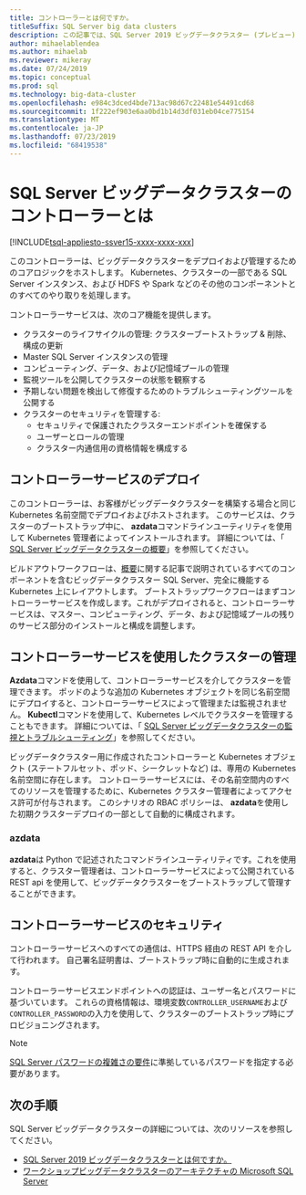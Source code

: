 ```yaml
---
title: コントローラーとは何ですか。
titleSuffix: SQL Server big data clusters
description: この記事では、SQL Server 2019 ビッグデータクラスター (プレビュー) のコントローラーについて説明します。
author: mihaelablendea
ms.author: mihaelab
ms.reviewer: mikeray
ms.date: 07/24/2019
ms.topic: conceptual
ms.prod: sql
ms.technology: big-data-cluster
ms.openlocfilehash: e984c3dced4bde713ac98d67c22481e54491cd68
ms.sourcegitcommit: 1f222ef903e6aa0bd1b14d3df031eb04ce775154
ms.translationtype: MT
ms.contentlocale: ja-JP
ms.lasthandoff: 07/23/2019
ms.locfileid: "68419538"
---
```

# <a name="what-is-the-controller-on-a-sql-server-big-data-cluster"></a>SQL Server ビッグデータクラスターのコントローラーとは

[!INCLUDE[tsql-appliesto-ssver15-xxxx-xxxx-xxx](../includes/tsql-appliesto-ssver15-xxxx-xxxx-xxx.md)]

このコントローラーは、ビッグデータクラスターをデプロイおよび管理するためのコアロジックをホストします。 Kubernetes、クラスターの一部である SQL Server インスタンス、および HDFS や Spark などのその他のコンポーネントとのすべてのやり取りを処理します。

コントローラーサービスは、次のコア機能を提供します。

- クラスターのライフサイクルの管理: クラスターブートストラップ & 削除、構成の更新
- Master SQL Server インスタンスの管理
- コンピューティング、データ、および記憶域プールの管理
- 監視ツールを公開してクラスターの状態を観察する
- 予期しない問題を検出して修復するためのトラブルシューティングツールを公開する
- クラスターのセキュリティを管理する:
  - セキュリティで保護されたクラスターエンドポイントを確保する
  - ユーザーとロールの管理
  - クラスター内通信用の資格情報を構成する

## <a name="deploying-the-controller-service"></a>コントローラーサービスのデプロイ

このコントローラーは、お客様がビッグデータクラスターを構築する場合と同じ Kubernetes 名前空間でデプロイおよびホストされます。 このサービスは、クラスターのブートストラップ中に、 **azdata**コマンドラインユーティリティを使用して Kubernetes 管理者によってインストールされます。 詳細については、「 [SQL Server ビッグデータクラスターの概要](deploy-get-started.md)」を参照してください。

ビルドアウトワークフローは、[概要](big-data-cluster-overview.md)に関する記事で説明されているすべてのコンポーネントを含むビッグデータクラスター SQL Server、完全に機能する Kubernetes 上にレイアウトします。 ブートストラップワークフローはまずコントローラーサービスを作成します。これがデプロイされると、コントローラーサービスは、マスター、コンピューティング、データ、および記憶域プールの残りのサービス部分のインストールと構成を調整します。

## <a name="managing-the-cluster-through-the-controller-service"></a>コントローラーサービスを使用したクラスターの管理

**Azdata**コマンドを使用して、コントローラーサービスを介してクラスターを管理できます。 ポッドのような追加の Kubernetes オブジェクトを同じ名前空間にデプロイすると、コントローラーサービスによって管理または監視されません。 **Kubectl**コマンドを使用して、Kubernetes レベルでクラスターを管理することもできます。 詳細については、「 [SQL Server ビッグデータクラスターの監視とトラブルシューティング](cluster-troubleshooting-commands.md)」を参照してください。

ビッグデータクラスター用に作成されたコントローラーと Kubernetes オブジェクト (ステートフルセット、ポッド、シークレットなど) は、専用の Kubernetes 名前空間に存在します。 コントローラーサービスには、その名前空間内のすべてのリソースを管理するために、Kubernetes クラスター管理者によってアクセス許可が付与されます。  このシナリオの RBAC ポリシーは、 **azdata**を使用した初期クラスターデプロイの一部として自動的に構成されます。

### <a name="azdata"></a>azdata

**azdata**は Python で記述されたコマンドラインユーティリティです。これを使用すると、クラスター管理者は、コントローラーサービスによって公開されている REST api を使用して、ビッグデータクラスターをブートストラップして管理することができます。

## <a name="controller-service-security"></a>コントローラーサービスのセキュリティ

コントローラーサービスへのすべての通信は、HTTPS 経由の REST API を介して行われます。 自己署名証明書は、ブートストラップ時に自動的に生成されます。 

コントローラーサービスエンドポイントへの認証は、ユーザー名とパスワードに基づいています。 これらの資格情報は、環境変数`CONTROLLER_USERNAME`および`CONTROLLER_PASSWORD`の入力を使用して、クラスターのブートストラップ時にプロビジョニングされます。

> [!NOTE]
> [SQL Server パスワードの複雑さの要件](https://docs.microsoft.com/sql/relational-databases/security/password-policy?view=sql-server-2017)に準拠しているパスワードを指定する必要があります。

## <a name="next-steps"></a>次の手順

SQL Server ビッグデータクラスターの詳細については、次のリソースを参照してください。

- [SQL Server 2019 ビッグデータクラスターとは何ですか。](big-data-cluster-overview.md)
- [ワークショップビッグデータクラスターのアーキテクチャの Microsoft SQL Server](https://github.com/Microsoft/sqlworkshops/tree/master/sqlserver2019bigdataclusters)
